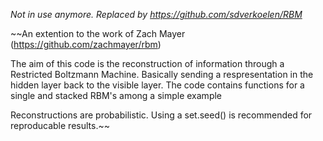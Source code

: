 *Not in use anymore. Replaced by https://github.com/sdverkoelen/RBM*


~~An extention to the work of Zach Mayer (https://github.com/zachmayer/rbm)

The aim of this code is the reconstruction of information through a Restricted Boltzmann Machine. Basically sending a respresentation in the hidden layer back to the visible layer.
The code contains functions for a single and stacked RBM's among a simple example

Reconstructions are probabilistic. Using a set.seed() is recommended for reproducable results.~~
